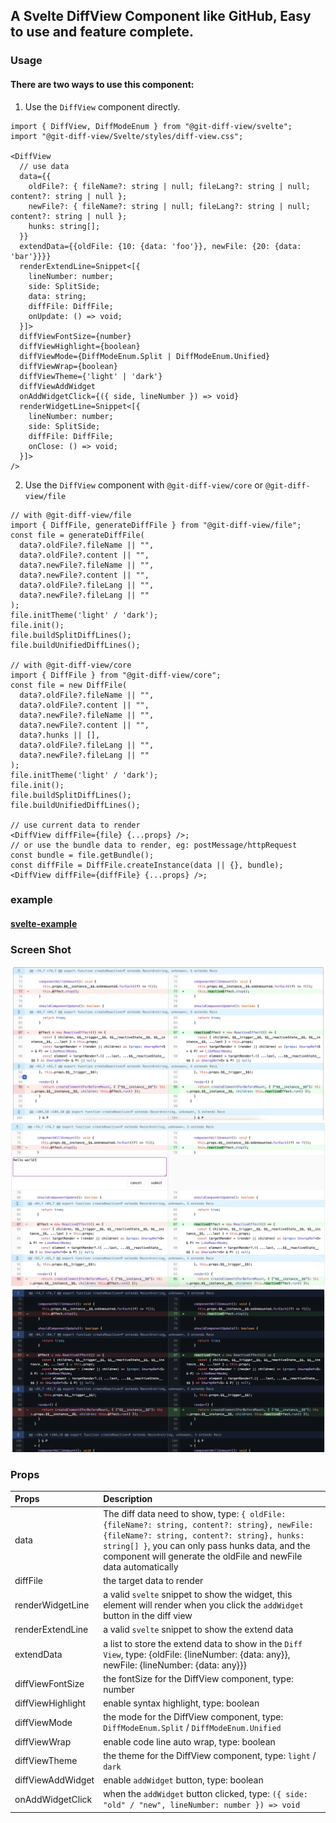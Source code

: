 ## A Svelte DiffView Component like GitHub, Easy to use and feature complete. 

### Usage

#### There are two ways to use this component:

1. Use the `DiffView` component directly.

```tsx
import { DiffView, DiffModeEnum } from "@git-diff-view/svelte";
import "@git-diff-view/Svelte/styles/diff-view.css";

<DiffView
  // use data
  data={{
    oldFile?: { fileName?: string | null; fileLang?: string | null; content?: string | null };
    newFile?: { fileName?: string | null; fileLang?: string | null; content?: string | null };
    hunks: string[];
  }}
  extendData={{oldFile: {10: {data: 'foo'}}, newFile: {20: {data: 'bar'}}}}
  renderExtendLine=Snippet<[{
    lineNumber: number;
    side: SplitSide;
    data: string;
    diffFile: DiffFile;
    onUpdate: () => void;
  }]>
  diffViewFontSize={number}
  diffViewHighlight={boolean}
  diffViewMode={DiffModeEnum.Split | DiffModeEnum.Unified}
  diffViewWrap={boolean}
  diffViewTheme={'light' | 'dark'}
  diffViewAddWidget
  onAddWidgetClick={({ side, lineNumber }) => void}
  renderWidgetLine=Snippet<[{
    lineNumber: number;
    side: SplitSide;
    diffFile: DiffFile;
    onClose: () => void;
  }]> 
/>

```

2. Use the `DiffView` component with `@git-diff-view/core` or `@git-diff-view/file`

```tsx
// with @git-diff-view/file
import { DiffFile, generateDiffFile } from "@git-diff-view/file";
const file = generateDiffFile(
  data?.oldFile?.fileName || "",
  data?.oldFile?.content || "",
  data?.newFile?.fileName || "",
  data?.newFile?.content || "",
  data?.oldFile?.fileLang || "",
  data?.newFile?.fileLang || ""
);
file.initTheme('light' / 'dark');
file.init();
file.buildSplitDiffLines();
file.buildUnifiedDiffLines();

// with @git-diff-view/core
import { DiffFile } from "@git-diff-view/core";
const file = new DiffFile(
  data?.oldFile?.fileName || "",
  data?.oldFile?.content || "",
  data?.newFile?.fileName || "",
  data?.newFile?.content || "",
  data?.hunks || [],
  data?.oldFile?.fileLang || "",
  data?.newFile?.fileLang || ""
);
file.initTheme('light' / 'dark');
file.init();
file.buildSplitDiffLines();
file.buildUnifiedDiffLines();

// use current data to render
<DiffView diffFile={file} {...props} />;
// or use the bundle data to render, eg: postMessage/httpRequest
const bundle = file.getBundle();
const diffFile = DiffFile.createInstance(data || {}, bundle);
<DiffView diffFile={diffFile} {...props} />;
```
### example

#### [svelte-example](https://github.com/MrWangJustToDo/git-diff-view/tree/main/ui/svelte-example)

### Screen Shot

![Screenshot](https://raw.githubusercontent.com/MrWangJustToDo/git-diff-view/aa2e918498270f737d28e7531eab08fa3f1b8831/1.png)
![Screenshot](https://raw.githubusercontent.com/MrWangJustToDo/git-diff-view/69c801e5eb5fcabc9c9655825eb1228f18dc1e0c/5.png)
![Screenshot](https://raw.githubusercontent.com/MrWangJustToDo/git-diff-view/aa2e918498270f737d28e7531eab08fa3f1b8831/theme.png)

### Props

| Props  | Description  |
| :--------------- | :--------------------------------------------------------------------------------------------------------------------------------------------------------------------------------------------------------------------------------------------------------------- |
| data             | The diff data need to show, type: `{ oldFile: {fileName?: string, content?: string}, newFile: {fileName?: string, content?: string}, hunks: string[] }`, you can only pass hunks data, and the component will generate the oldFile and newFile data automatically |
| diffFile         | the target data to render |
| renderWidgetLine | a valid `svelte` snippet to show the widget, this element will render when you click the `addWidget` button in the diff view  |
| renderExtendLine | a valid `svelte` snippet to show the extend data |
| extendData       | a list to store the extend data to show in the `Diff View`, type: {oldFile: {lineNumber: {data: any}}, newFile: {lineNumber: {data: any}}}   |
| diffViewFontSize | the fontSize for the DiffView component, type: number |
| diffViewHighlight | enable syntax highlight, type: boolean |
| diffViewMode     | the mode for the DiffView component, type: `DiffModeEnum.Split` / `DiffModeEnum.Unified` |
| diffViewWrap     | enable code line auto wrap, type: boolean |
| diffViewTheme    | the theme for the DiffView component, type: `light` / `dark` |
| diffViewAddWidget| enable `addWidget` button, type: boolean |
| onAddWidgetClick | when the `addWidget` button clicked, type: `({ side: "old" / "new", lineNumber: number }) => void` |

